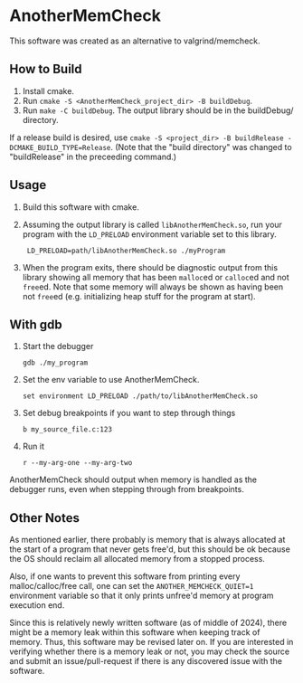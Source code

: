 # AnotherMemCheck

This software was created as an alternative to valgrind/memcheck.

## How to Build

1. Install cmake.
2. Run `cmake -S <AnotherMemCheck_project_dir> -B buildDebug`.
3. Run `make -C buildDebug`. The output library should be in the buildDebug/
   directory.

If a release build is desired, use `cmake -S <project_dir> -B buildRelease
-DCMAKE_BUILD_TYPE=Release`. (Note that the "build directory" was changed to
"buildRelease" in the preceeding command.)

## Usage

1. Build this software with cmake.
2. Assuming the output library is called `libAnotherMemCheck.so`, run your
   program with the `LD_PRELOAD` environment variable set to this library.

        LD_PRELOAD=path/libAnotherMemCheck.so ./myProgram

3. When the program exits, there should be diagnostic output from this library
   showing all memory that has been `malloc`ed or `calloc`ed and not `free`ed.
   Note that some memory will always be shown as having been not `free`ed (e.g.
   initializing heap stuff for the program at start).

## With gdb

1. Start the debugger
    ```
    gdb ./my_program
    ```

2. Set the env variable to use AnotherMemCheck.
    ```
    set environment LD_PRELOAD ./path/to/libAnotherMemCheck.so
    ```

3. Set debug breakpoints if you want to step through things
    ```
    b my_source_file.c:123
    ```

4. Run it
    ```
    r --my-arg-one --my-arg-two
    ```

AnotherMemCheck should output when memory is handled as the debugger runs, even
when stepping through from breakpoints.

## Other Notes

As mentioned earlier, there probably is memory that is always allocated at the
start of a program that never gets free'd, but this should be ok because the OS
should reclaim all allocated memory from a stopped process.

Also, if one wants to prevent this software from printing every
malloc/calloc/free call, one can set the `ANOTHER_MEMCHECK_QUIET=1` environment
variable so that it only prints unfree'd memory at program execution end.

Since this is relatively newly written software (as of middle of 2024), there
might be a memory leak within this software when keeping track of memory. Thus,
this software may be revised later on. If you are interested in verifying
whether there is a memory leak or not, you may check the source and submit an
issue/pull-request if there is any discovered issue with the software.
